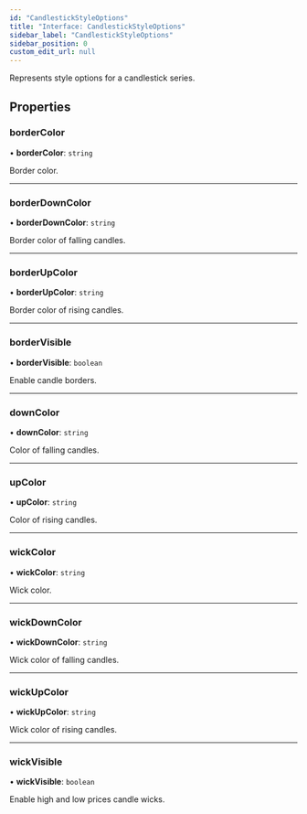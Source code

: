 ```yaml
---
id: "CandlestickStyleOptions"
title: "Interface: CandlestickStyleOptions"
sidebar_label: "CandlestickStyleOptions"
sidebar_position: 0
custom_edit_url: null
---
```


Represents style options for a candlestick series.

## Properties

### borderColor

• **borderColor**: `string`

Border color.

___

### borderDownColor

• **borderDownColor**: `string`

Border color of falling candles.

___

### borderUpColor

• **borderUpColor**: `string`

Border color of rising candles.

___

### borderVisible

• **borderVisible**: `boolean`

Enable candle borders.

___

### downColor

• **downColor**: `string`

Color of falling candles.

___

### upColor

• **upColor**: `string`

Color of rising candles.

___

### wickColor

• **wickColor**: `string`

Wick color.

___

### wickDownColor

• **wickDownColor**: `string`

Wick color of falling candles.

___

### wickUpColor

• **wickUpColor**: `string`

Wick color of rising candles.

___

### wickVisible

• **wickVisible**: `boolean`

Enable high and low prices candle wicks.
